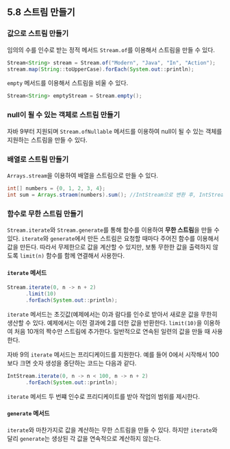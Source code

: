 ## 5.8 스트림 만들기

### 값으로 스트림 만들기
임의의 수를 인수로 받는 정적 메서드 `Stream.of`를 이용해서 스트림을 만들 수 있다.
```Java
Stream<String> stream = Stream.of("Modern", "Java", "In", "Action");
stream.map(String::toUpperCase).forEach(System.out::println);
```
`empty` 메서드를 이용해서 스트림을 비울 수 있다.
```Java
Stream<String> emptyStream = Stream.empty();
```

### null이 될 수 있는 객체로 스트림 만들기
자바 9부터 지원되며 `Stream.ofNullable` 메서드를 이용하여 null이 될 수 있는 객체를 지원하는 스트림을 만들 수 있다.

### 배열로 스트림 만들기
`Arrays.stream`을 이용하여 배열을 스트림으로 만들 수 있다.
```Java
int[] numbers = {0, 1, 2, 3, 4};
int sum = Arrays.straem(numbers).sum(); //IntStream으로 변환 후, IntStream 메서드 sum 진행
```
### 함수로 무한 스트림 만들기
`Stream.iterate`와 `Stream.generate`를 통해 함수를 이용하여 **무한 스트림**을 만들 수 있다. `iterate`와 `generate`에서 만든 스트림은 요청할 때마다 주어진 함수를 이용해서 값을 만든다. 
따라서 무제한으로 값을 계산할 수 있지만, 보통 무한한 값을 출력하지 않도록 `limit(n)` 함수를 함께 연결해서 사용한다.

#### `iterate` 메서드
```Java
Stream.iterate(0, n -> n + 2)
      .limit(10)
      .forEach(System.out::println);
```
`iterate` 메서드는 초깃값(예제에서는 0)과 람다를 인수로 받아서 새로운 값을 무한히 생산할 수 있다. 예제에서는 이전 결과에 2를 더한 값을 반환한다. 
`limit(10)`을 이용하여 처음 10개의 짝수만 스트림에 추가한다. 일반적으로 연속된 일련의 값을 만들 때 사용한다.

자바 9의 `iterate` 메서드는 프리디케이드를 지원한다. 예를 들어 0에서 시작해서 100보다 크면 숫자 생성을 중단하는 코드는 다음과 같다.
```Java
IntStream.iterate(0, n -> n < 100, n -> n + 2)
      .forEach(System.out::println);
```
`iterate` 메서드 두 번쨰 인수로 프리디케이트를 받아 작업의 범위를 제시한다.

#### `generate` 메서드
`iterate`와 마찬가지로 값을 계산하는 무한 스트림을 만들 수 있다. 하지만 `iterate`와 달리 `generate`는 생상된 각 값을 연속적으로 계산하지 않는다.
